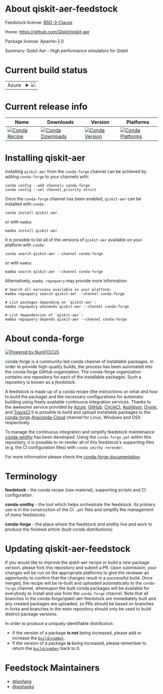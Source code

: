About qiskit-aer-feedstock
==========================

Feedstock license: [BSD-3-Clause](https://github.com/conda-forge/qiskit-aer-feedstock/blob/main/LICENSE.txt)

Home: https://github.com/Qiskit/qiskit-aer

Package license: Apache-2.0

Summary: Qiskit Aer - High performance simulators for Qiskit

Current build status
====================


<table>
    
  <tr>
    <td>Azure</td>
    <td>
      <details>
        <summary>
          <a href="https://dev.azure.com/conda-forge/feedstock-builds/_build/latest?definitionId=18698&branchName=main">
            <img src="https://dev.azure.com/conda-forge/feedstock-builds/_apis/build/status/qiskit-aer-feedstock?branchName=main">
          </a>
        </summary>
        <table>
          <thead><tr><th>Variant</th><th>Status</th></tr></thead>
          <tbody><tr>
              <td>linux_64_numpy1.21python3.10.____cpython</td>
              <td>
                <a href="https://dev.azure.com/conda-forge/feedstock-builds/_build/latest?definitionId=18698&branchName=main">
                  <img src="https://dev.azure.com/conda-forge/feedstock-builds/_apis/build/status/qiskit-aer-feedstock?branchName=main&jobName=linux&configuration=linux%20linux_64_numpy1.21python3.10.____cpython" alt="variant">
                </a>
              </td>
            </tr><tr>
              <td>linux_64_numpy1.21python3.8.____cpython</td>
              <td>
                <a href="https://dev.azure.com/conda-forge/feedstock-builds/_build/latest?definitionId=18698&branchName=main">
                  <img src="https://dev.azure.com/conda-forge/feedstock-builds/_apis/build/status/qiskit-aer-feedstock?branchName=main&jobName=linux&configuration=linux%20linux_64_numpy1.21python3.8.____cpython" alt="variant">
                </a>
              </td>
            </tr><tr>
              <td>linux_64_numpy1.21python3.9.____cpython</td>
              <td>
                <a href="https://dev.azure.com/conda-forge/feedstock-builds/_build/latest?definitionId=18698&branchName=main">
                  <img src="https://dev.azure.com/conda-forge/feedstock-builds/_apis/build/status/qiskit-aer-feedstock?branchName=main&jobName=linux&configuration=linux%20linux_64_numpy1.21python3.9.____cpython" alt="variant">
                </a>
              </td>
            </tr><tr>
              <td>linux_64_numpy1.23python3.11.____cpython</td>
              <td>
                <a href="https://dev.azure.com/conda-forge/feedstock-builds/_build/latest?definitionId=18698&branchName=main">
                  <img src="https://dev.azure.com/conda-forge/feedstock-builds/_apis/build/status/qiskit-aer-feedstock?branchName=main&jobName=linux&configuration=linux%20linux_64_numpy1.23python3.11.____cpython" alt="variant">
                </a>
              </td>
            </tr>
          </tbody>
        </table>
      </details>
    </td>
  </tr>
</table>

Current release info
====================

| Name | Downloads | Version | Platforms |
| --- | --- | --- | --- |
| [![Conda Recipe](https://img.shields.io/badge/recipe-qiskit--aer-green.svg)](https://anaconda.org/conda-forge/qiskit-aer) | [![Conda Downloads](https://img.shields.io/conda/dn/conda-forge/qiskit-aer.svg)](https://anaconda.org/conda-forge/qiskit-aer) | [![Conda Version](https://img.shields.io/conda/vn/conda-forge/qiskit-aer.svg)](https://anaconda.org/conda-forge/qiskit-aer) | [![Conda Platforms](https://img.shields.io/conda/pn/conda-forge/qiskit-aer.svg)](https://anaconda.org/conda-forge/qiskit-aer) |

Installing qiskit-aer
=====================

Installing `qiskit-aer` from the `conda-forge` channel can be achieved by adding `conda-forge` to your channels with:

```
conda config --add channels conda-forge
conda config --set channel_priority strict
```

Once the `conda-forge` channel has been enabled, `qiskit-aer` can be installed with `conda`:

```
conda install qiskit-aer
```

or with `mamba`:

```
mamba install qiskit-aer
```

It is possible to list all of the versions of `qiskit-aer` available on your platform with `conda`:

```
conda search qiskit-aer --channel conda-forge
```

or with `mamba`:

```
mamba search qiskit-aer --channel conda-forge
```

Alternatively, `mamba repoquery` may provide more information:

```
# Search all versions available on your platform:
mamba repoquery search qiskit-aer --channel conda-forge

# List packages depending on `qiskit-aer`:
mamba repoquery whoneeds qiskit-aer --channel conda-forge

# List dependencies of `qiskit-aer`:
mamba repoquery depends qiskit-aer --channel conda-forge
```


About conda-forge
=================

[![Powered by
NumFOCUS](https://img.shields.io/badge/powered%20by-NumFOCUS-orange.svg?style=flat&colorA=E1523D&colorB=007D8A)](https://numfocus.org)

conda-forge is a community-led conda channel of installable packages.
In order to provide high-quality builds, the process has been automated into the
conda-forge GitHub organization. The conda-forge organization contains one repository
for each of the installable packages. Such a repository is known as a *feedstock*.

A feedstock is made up of a conda recipe (the instructions on what and how to build
the package) and the necessary configurations for automatic building using freely
available continuous integration services. Thanks to the awesome service provided by
[Azure](https://azure.microsoft.com/en-us/services/devops/), [GitHub](https://github.com/),
[CircleCI](https://circleci.com/), [AppVeyor](https://www.appveyor.com/),
[Drone](https://cloud.drone.io/welcome), and [TravisCI](https://travis-ci.com/)
it is possible to build and upload installable packages to the
[conda-forge](https://anaconda.org/conda-forge) [Anaconda-Cloud](https://anaconda.org/)
channel for Linux, Windows and OSX respectively.

To manage the continuous integration and simplify feedstock maintenance
[conda-smithy](https://github.com/conda-forge/conda-smithy) has been developed.
Using the ``conda-forge.yml`` within this repository, it is possible to re-render all of
this feedstock's supporting files (e.g. the CI configuration files) with ``conda smithy rerender``.

For more information please check the [conda-forge documentation](https://conda-forge.org/docs/).

Terminology
===========

**feedstock** - the conda recipe (raw material), supporting scripts and CI configuration.

**conda-smithy** - the tool which helps orchestrate the feedstock.
                   Its primary use is in the construction of the CI ``.yml`` files
                   and simplify the management of *many* feedstocks.

**conda-forge** - the place where the feedstock and smithy live and work to
                  produce the finished article (built conda distributions)


Updating qiskit-aer-feedstock
=============================

If you would like to improve the qiskit-aer recipe or build a new
package version, please fork this repository and submit a PR. Upon submission,
your changes will be run on the appropriate platforms to give the reviewer an
opportunity to confirm that the changes result in a successful build. Once
merged, the recipe will be re-built and uploaded automatically to the
`conda-forge` channel, whereupon the built conda packages will be available for
everybody to install and use from the `conda-forge` channel.
Note that all branches in the conda-forge/qiskit-aer-feedstock are
immediately built and any created packages are uploaded, so PRs should be based
on branches in forks and branches in the main repository should only be used to
build distinct package versions.

In order to produce a uniquely identifiable distribution:
 * If the version of a package **is not** being increased, please add or increase
   the [``build/number``](https://docs.conda.io/projects/conda-build/en/latest/resources/define-metadata.html#build-number-and-string).
 * If the version of a package **is** being increased, please remember to return
   the [``build/number``](https://docs.conda.io/projects/conda-build/en/latest/resources/define-metadata.html#build-number-and-string)
   back to 0.

Feedstock Maintainers
=====================

* [@leofang](https://github.com/leofang/)
* [@wshanks](https://github.com/wshanks/)

